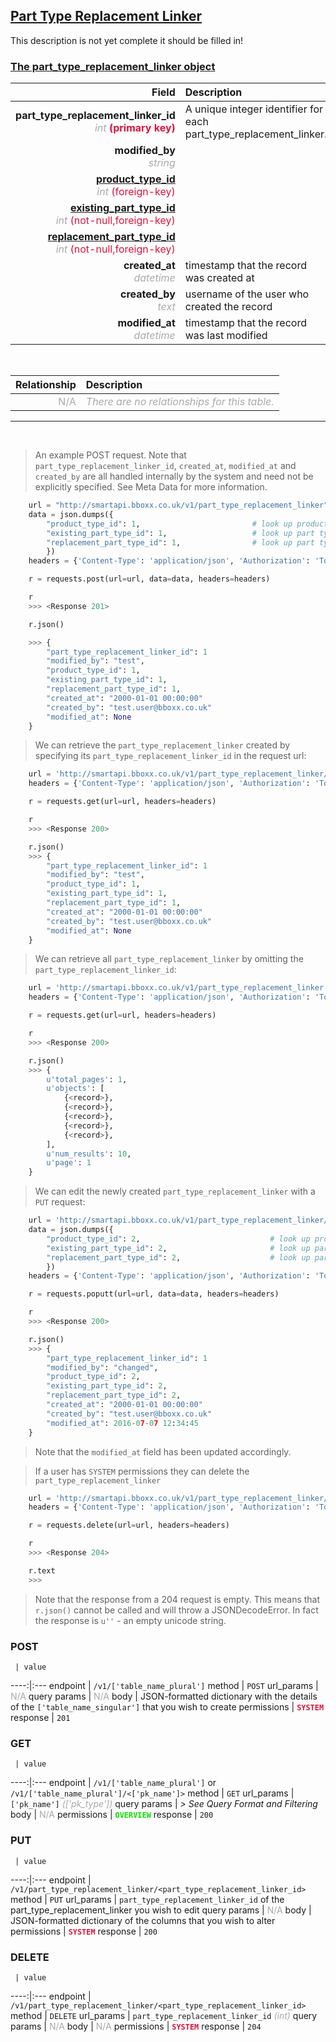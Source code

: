 ## <u>Part Type Replacement Linker</u>
This description is not yet complete it should be filled in!


### <u>The part_type_replacement_linker object</u>

Field | Description
------:|:------------
__part_type_replacement_linker_id__ <br><font color="DarkGray">_int_</font> <font color="Crimson">__(primary key)__</font> | A unique integer identifier for each part_type_replacement_linker.
__modified_by__ <br><font color="DarkGray">_string_</font> <font color="Crimson"></font> |
__<a href="/#product-type">product_type_id</a>__ <br><font color="DarkGray">_int_</font> <font color="Crimson">(foreign-key)</font> |
__<a href="/#part-type">existing_part_type_id</a>__<br><font color="DarkGray">_int_</font> <font color="Crimson">(not-null,foreign-key)</font> |
__<a href="/#part-type">replacement_part_type_id</a>__ <br><font color="DarkGray">_int_</font> <font color="Crimson">(not-null,foreign-key)</font> |
__created_at__  <br><font color="DarkGray">_datetime_</font> | timestamp that the record was created at
__created_by__  <br><font color="DarkGray">_text_</font>| username of the user who created the record
__modified_at__ <br><font color="DarkGray">_datetime_</font>| timestamp that the record was last modified


<br>

Relationship | Description
-------------:|:------------
<font color="DarkGray">N/A</font> | <font color="DarkGray">_There are no relationships for this table._</font>

<hr>
<br>

> An example POST request. Note that `part_type_replacement_linker_id`, `created_at`, `modified_at` and `created_by` are all handled internally by the system and need not be explicitly specified. See Meta Data for more information.

```python
    url = "http://smartapi.bboxx.co.uk/v1/part_type_replacement_linker"
    data = json.dumps({
		"product_type_id": 1,                         # look up product type IDs using GET: product type
		"existing_part_type_id": 1,                   # look up part type IDs using GET: part type
		"replacement_part_type_id": 1,                # look up part type IDs using GET: part type
		})
    headers = {'Content-Type': 'application/json', 'Authorization': 'Token token=' + A_VALID_TOKEN}

    r = requests.post(url=url, data=data, headers=headers)

    r
    >>> <Response 201>

    r.json()

    >>> {
		"part_type_replacement_linker_id": 1
		"modified_by": "test",
		"product_type_id": 1,
		"existing_part_type_id": 1,
		"replacement_part_type_id": 1,
		"created_at": "2000-01-01 00:00:00"
		"created_by": "test.user@bboxx.co.uk"
		"modified_at": None
	}
```

> We can retrieve the `part_type_replacement_linker` created by specifying its `part_type_replacement_linker_id` in the request url:

```python
    url = 'http://smartapi.bboxx.co.uk/v1/part_type_replacement_linker/1'
    headers = {'Content-Type': 'application/json', 'Authorization': 'Token token=' + A_VALID_TOKEN}

    r = requests.get(url=url, headers=headers)

    r
    >>> <Response 200>

    r.json()
    >>> {
		"part_type_replacement_linker_id": 1
		"modified_by": "test",
		"product_type_id": 1,
		"existing_part_type_id": 1,
		"replacement_part_type_id": 1,
		"created_at": "2000-01-01 00:00:00"
		"created_by": "test.user@bboxx.co.uk"
		"modified_at": None
	}
```

> We can retrieve all `part_type_replacement_linker` by omitting the `part_type_replacement_linker_id`:

```python
    url = 'http://smartapi.bboxx.co.uk/v1/part_type_replacement_linker'
    headers = {'Content-Type': 'application/json', 'Authorization': 'Token token=' + A_VALID_TOKEN}

    r = requests.get(url=url, headers=headers)

    r
    >>> <Response 200>

    r.json()
    >>> {
        u'total_pages': 1,
        u'objects': [
            {<record>},
            {<record>},
            {<record>},
            {<record>},
            {<record>},
        ],
        u'num_results': 10,
        u'page': 1
    }
```

> We can edit the newly created `part_type_replacement_linker` with a `PUT` request:

```python
    url = 'http://smartapi.bboxx.co.uk/v1/part_type_replacement_linker/1'
    data = json.dumps({
		"product_type_id": 2,                             # look up product type IDs using GET: product type
		"existing_part_type_id": 2,                       # look up part type IDs using GET: part type
		"replacement_part_type_id": 2,                    # look up part type IDs using GET: part type
		})
    headers = {'Content-Type': 'application/json', 'Authorization': 'Token token=' + A_VALID_TOKEN}

    r = requests.poputt(url=url, data=data, headers=headers)

    r
    >>> <Response 200>

    r.json()
    >>> {
		"part_type_replacement_linker_id": 1
		"modified_by": "changed",
		"product_type_id": 2,
		"existing_part_type_id": 2,
		"replacement_part_type_id": 2,
		"created_at": "2000-01-01 00:00:00"
		"created_by": "test.user@bboxx.co.uk"
		"modified_at": 2016-07-07 12:34:45
	}
```
> Note that the `modified_at` field has been updated accordingly.

> If a user has `SYSTEM` permissions they can delete the `part_type_replacement_linker`

```python
    url = 'http://smartapi.bboxx.co.uk/v1/part_type_replacement_linker/1'
    headers = {'Content-Type': 'application/json', 'Authorization': 'Token token=' + A_VALID_TOKEN}

    r = requests.delete(url=url, headers=headers)

    r
    >>> <Response 204>

    r.text
    >>>
```
> Note that the response from a 204 request is empty. This means that `r.json()` cannot be called and will throw a JSONDecodeError. In fact the response is `u''` - an empty unicode string.



### POST
     | value
 ----:|:---
endpoint | `/v1/['table_name_plural']`
method | `POST`
url_params | <font color="DarkGray">N/A</font>
query params | <font color="DarkGray">N/A</font>
body | JSON-formatted dictionary with the details of the `['table_name_singular']` that you wish to create
permissions | <font color="Crimson">__`SYSTEM`__</font>
response | `201`

### GET
     | value
 ----:|:---
endpoint | `/v1/['table_name_plural']` or `/v1/['table_name_plural']/<['pk_name']>`
method | `GET`
url_params | `['pk_name']` <font color="DarkGray">_(['pk_type'])_</font>
query params | *> See Query Format and Filtering*
body | <font color="DarkGray">N/A</font>
permissions | <font color="Jade">__`OVERVIEW`__</font>
response | `200`

### PUT
     | value
 ----:|:---
endpoint | `/v1/part_type_replacement_linker/<part_type_replacement_linker_id>`
method | `PUT`
url_params | `part_type_replacement_linker_id` of the part_type_replacement_linker you wish to edit
query params | <font color="DarkGray">N/A</font>
body | JSON-formatted dictionary of the columns that you wish to alter
permissions | <font color="Crimson">__`SYSTEM`__</font>
response | `200`

### DELETE
     | value
 ----:|:---
endpoint | `/v1/part_type_replacement_linker/<part_type_replacement_linker_id>`
method | `DELETE`
url_params | `part_type_replacement_linker_id` <font color="DarkGray">_(int)_</font>
query params | <font color="DarkGray">N/A</font>
body | <font color="DarkGray">N/A</font>
permissions | <font color="Crimson">__`SYSTEM`__</font>
response | `204`


